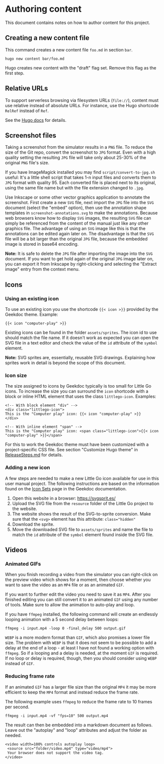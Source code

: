 # Authoring content

This document contains notes on how to author content for this project.

## Creating a new content file

This command creates a new content file `foo.md` in section `bar`.

    hugo new content bar/foo.md

Hugo creates new content with the "draft" flag set. Remove this flag as the first step.

## Relative URLs

To support serverless browsing via filesystem URLs (`file://`), content must use relative instead of absolute URLs. For instance, use the Hugo shortcode `RelRef` instead of `Ref`.

See the [Hugo docs](https://gohugo.io/methods/shortcode/relref/) for details.

## Screenshot files

Taking a screenshot from the simulator results in a `PNG` file. To reduce the size of the Git repo, convert the screenshot to `JPG` format. Even with a high quality setting the resulting `JPG` file will take only about 25-30% of the original `PNG` file's size.

If you have ImageMagick installed you may find `script/convert-to-jpg.sh` useful: It's a little shell script that takes 1-n input files and converts them to `JPG` format with quality 95. Each converted file is placed next to its original, using the same file name but with the file extension changed to `.jpg`.

Use Inkscape or some other vector graphics application to annotate the screenshot. First create a new `SVG` file, next import the `JPG` file into the `SVG` document (select the "embed" option), then use the annotation shape templates in `screenshot-annotations.svg` to make the annotations. Because web browsers know how to display `SVG` images, the resulting `SVG` file can simply be referenced from the content of the manual just like any other graphics file. The advantage of using an `SVG` image like this is that the annotations can be edited again later on. The disadvantage is that the `SVG` file will be a bit larger than the original `JPG` file, because the embedded image is stored in base64 encoding.

**Note:** It is safe to delete the `JPG` file after importing the image into the `SVG` document. If you want to get hold again of the original `JPG` image later on, you can export it from Inkscape by right-clicking and selecting the "Extract image" entry from the context menu.

## Icons

### Using an existing icon

To use an existing icon you use the shortcode `{{< icon >}}` provided by the Geekdoc theme. Example:

    {{< icon "computer-play" >}}

Existing icons can be found in the folder `assets/sprites`. The icon id to use should match the file name. If it doesn't work as expected you can open the SVG file in a text editor and check the value of the `id` attribute of the `symbol` element.

**Note:** SVG sprites are, essentially, reusable SVG drawings. Explaining how sprites work in detail is beyond the scope of this document.

### Icon size

The size assigned to icons by Geekdoc typically is too small for Little Go icons. To increase the size you can surround the `icon` shortcode with a block or inline HTML element that uses the class `littlego-icon`. Examples:

```
<!-- With block element "div" -->
<div class="littlego-icon">
This is the "Computer play" icon: {{< icon "computer-play" >}}
</div>

<!-- With inline element "span" -->
This is the "Computer play" icon: <span class="littlego-icon">{{< icon "computer-play" >}}</span>
```

For this to work the Geekdoc theme must have been customized with a project-specific CSS file. See section "Customize Hugo theme" in [ReleaseSteps.md](ReleaseSteps.md#customize_hugo_theme) for details.

### Adding a new icon

A few steps are needed to make a new Little Go icon available for use in this user manual project. The following instructions are based on the information found on the [Icon Sets](https://geekdocs.de/features/icon-sets/) page in the Geekdoc documentation.

1. Open this website in a browser: https://svgsprit.es/
1. Upload the SVG file from the `resource` folder of the Little Go project to the website.
1. The website shows the result of the SVG-to-sprite conversion. Make sure that the `<svg>` element has this attribute: `class="hidden"`
1. Download the sprite.
1. Move the downloaded SVG file to `assets/sprites` and name the file to match the `id` attribute of the `symbol` element found inside the SVG file.

## Videos

### Animated GIFs

When you finish recording a video from the simulator you can right-click on the preview video which shows for a moment, then choose whether you want to save the video as an `MP4` file or as an animated `GIF`.

If you want to further edit the video you need to save it as `MP4`. After you finished editing you can still convert it to an animated `GIF` using any number of tools. Make sure to allow the animation to auto-play and loop.

If you have `ffmpeg` installed, the following command will create an endlessly looping animation with a 5 second delay between loops:

    ffmpeg -i input.mp4 -loop 0 -final_delay 500 output.gif

`WEBP` is a more modern format than `GIF`, which also promises a lower file size. The problem with `WEBP` is that it does not seem to be possible to add a delay at the end of a loop - at least I have not found a working option with `ffmpeg`. So if a looping and a delay is needed, at the moment `GIF` is required. If no loop or delay is required, though, then you should consider using `WEBP` instead of `GIF`.

### Reducing frame rate

If an animated `GIF` has a larger file size than the original `MP4` it may be more efficient to keep the `MP4` format and instead reduce the frame rate.

The following example uses `ffmpeg` to reduce the frame rate to 10 frames per second.

    ffmpeg -i input.mp4 -vf "fps=10" 500 output.mp4

The result can then be embedded into a markdown document as follows. Leave out the "autoplay" and "loop" attributes and adjust the folder as needed.

 ```
 <video width=100% controls autoplay loop>
  <source src="folder/video.mp4" type="video/mp4">
  Your browser does not support the video tag.  
</video>
```